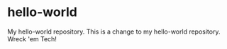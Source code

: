 # hello-world
My hello-world repository. This is a change to my hello-world repository.
Wreck 'em Tech!
